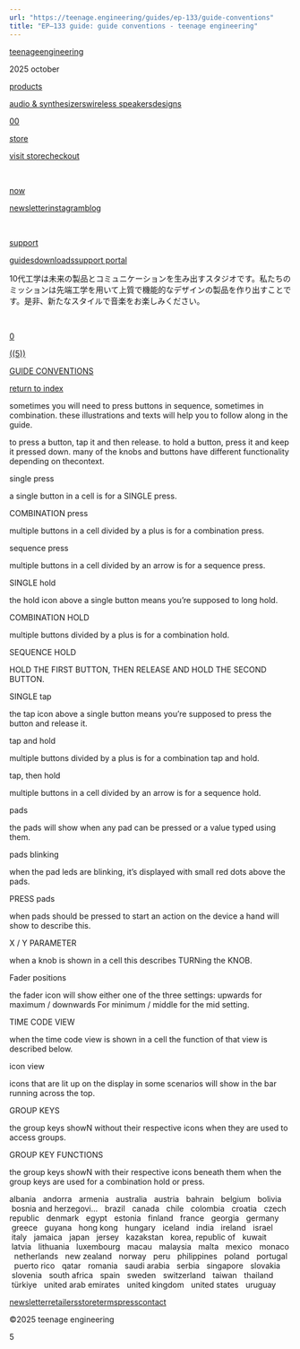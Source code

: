 ```yaml
---
url: "https://teenage.engineering/guides/ep-133/guide-conventions"
title: "EP–133 guide: guide conventions - teenage engineering"
---
```


[teenage](https://teenage.engineering/)[engineering](https://teenage.engineering/)

2025 october

[products](https://teenage.engineering/products)

[audio & synthesizers](https://teenage.engineering/products/audio-and-synthesizers)[wireless speakers](https://teenage.engineering/products/wireless-speakers)[designs](https://teenage.engineering/designs)

[00​](https://teenage.engineering/store/checkout) [​](https://teenage.engineering/store)

[store](https://teenage.engineering/store)

[visit store](https://teenage.engineering/store)[checkout](https://teenage.engineering/store/checkout)

[​](https://teenage.engineering/now)

[now](https://teenage.engineering/now)

[newsletter](https://teenage.engineering/newsletter)[instagram](http://instagram.com/teenageengineering)[blog](https://teenage.engineering/now)

[​​](https://teenage.engineering/guides) [​​](https://teenage.engineering/guides)

[support](https://teenage.engineering/guides)

[guides](https://teenage.engineering/guides)[downloads](https://teenage.engineering/downloads)[support portal](https://support.teenage.engineering/)

10代工学は未来の製品とコミュニケーションを生み出すスタジオです。私たちのミッションは先端工学を用いて上質で機能的なデザインの製品を作り出すことです。是非、新たなスタイルで音楽をお楽しみください。

[​](https://teenage.engineering/25-the-flipped-out-year)

[0](https://teenage.engineering/store)

[((5))](https://teenage.engineering/guides/ep-133/guide-conventions)

[GUIDE CONVENTIONS](https://teenage.engineering/guides/ep-133/guide-conventions)

[return to index](https://teenage.engineering/guides/ep-133#index)

sometimes you will need to press buttons in sequence, sometimes in combination. these illustrations and texts will help you to follow along in the guide.

to press a button, tap it and then release. to hold a button, press it and keep it pressed down. many of the knobs and buttons have different functionality depending on thecontext.

single press

a single button in a cell is for a SINGLE press.

COMBINATION press

multiple buttons in a cell divided by a plus is for a combination press.

sequence press

multiple buttons in a cell divided by an arrow is for a sequence press.

SINGLE hold

the hold icon above a single button means you’re supposed to long hold.

COMBINATION HOLD

multiple buttons divided by a plus is for a combination hold.

SEQUENCE HOLD

HOLD THE FIRST BUTTON, THEN RELEASE AND HOLD THE SECOND BUTTON.

SINGLE tap

the tap icon above a single button means you’re supposed to press the button and release it.

tap and hold

multiple buttons divided by a plus is for a combination tap and hold.

tap, then hold

multiple buttons in a cell divided by an arrow is for a sequence hold.

pads

the pads will show when any pad can be pressed or a value typed using them.

pads blinking

when the pad leds are blinking, it’s displayed with small red dots above the pads.

PRESS pads

when pads should be pressed to start an action on the device a hand will show to describe this.

X / Y PARAMETER

when a knob is shown in a cell this describes TURNing the KNOB.

Fader positions

the fader icon will show either one of the three settings: upwards for maximum / downwards For minimum / middle for the mid setting.

TIME CODE VIEW

when the time code view is shown in a cell the function of that view is described below.

icon view

icons that are lit up on the display in some scenarios will show in the bar running across the top.

GROUP KEYS

the group keys showN without their respective icons when they are used to access groups.

GROUP KEY FUNCTIONS

the group keys showN with their respective icons beneath them when the group keys are used for a combination hold or press.

albania   andorra   armenia   australia   austria   bahrain   belgium   bolivia   bosnia and herzegovi...   brazil   canada   chile   colombia   croatia   czech republic   denmark   egypt   estonia   finland   france   georgia   germany   greece   guyana   hong kong   hungary   iceland   india   ireland   israel   italy   jamaica   japan   jersey   kazakstan   korea, republic of   kuwait   latvia   lithuania   luxembourg   macau   malaysia   malta   mexico   monaco   netherlands   new zealand   norway   peru   philippines   poland   portugal   puerto rico   qatar   romania   saudi arabia   serbia   singapore   slovakia   slovenia   south africa   spain   sweden   switzerland   taiwan   thailand   türkiye   united arab emirates   united kingdom   united states   uruguay

[newsletter](https://teenage.engineering/newsletter)[retailers](https://teenage.engineering/retailers)[store](https://teenage.engineering/store)[terms](https://teenage.engineering/terms-and-conditions)[press](https://teenage.engineering/press)[contact](https://teenage.engineering/contact)

©2025 teenage engineering

5​